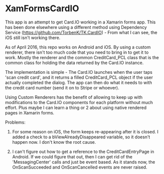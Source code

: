 # XamFormsCardIO

This app is an attempt to get Card.IO working in a Xamarin forms app. This has been done elsewhere using a different method using Dependency Service (https://github.com/TorbenK/TK.CardIO) - From what I can see, the iOS still isn't working there.

As of April 2016, this repo works on Android and iOS. By using a custom renderer, there isn't too much code that you need to bring in to get it to work. Mostly the renderer and the common CreditCard_PCL class that is the common class for holding the data returned by the Card.IO instance.

The implementation is simple - The Card.IO launches when the user taps 'scan credit card', and it returns a filled CreditCard_PCL object if the user actually completed the dialog. The app can then do what it needs to with the credit card number (send it on to Stripe or whoever).

Using Custom Renderers has the benefit of allowing to keep up with modifications to the Card.IO components for each platform without much effort. Plus maybe I can learn a thing or 2 about using native rendered pages in Xamarin forms.


Problems: 
1) For some reason on iOS, the form keeps re-appearing after it is closed. I added a check to a bViewAlreadyDisappeared variable, so it doesn't happen now. I don't know the root cause.

2) I can't figure out how to get a reference to the CreditCardEntryPage in Android. If we could figure that out, then I can get rid of the 'MessagingCenter' calls and just be event based. As it stands now, the OnScanSucceeded and OnScanCancelled events are never raised.